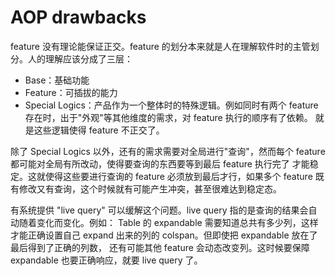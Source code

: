 # AOP drawbacks

feature 没有理论能保证正交。feature 的划分本来就是人在理解软件时的主管划分。人的理解应该分成了三层：

- Base：基础功能
- Feature：可插拔的能力
- Special Logics：产品作为一个整体时的特殊逻辑。例如同时有两个 feature 存在时，出于"外观"等其他维度的需求，对 feature 执行的顺序有了依赖。
就是这些逻辑使得 feature 不正交了。

除了 Special Logics 以外，还有的需求需要对全局进行"查询"，然而每个 feature 都可能对全局有所改动，使得要查询的东西要等到最后 feature 执行完了
才能稳定。这就使得这些要进行查询的 feature 必须放到最后才行，如果多个 feature 既有修改又有查询，这个时候就有可能产生冲突，甚至很难达到稳定态。

有系统提供 "live query" 可以缓解这个问题。live query 指的是查询的结果会自动随着变化而变化。例如：
Table 的 expandable 需要知道总共有多少列，这样才能正确设置自己 expand 出来的列的 colspan。但即使把 expandable 放在了最后得到了正确的列数，
还有可能其他 feature 会动态改变列。这时候要保障 expandable 也要正确响应，就要 live query 了。